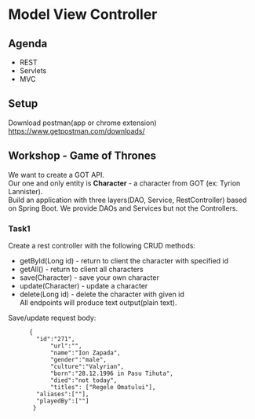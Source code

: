 # Model View Controller

## Agenda
* REST
* Servlets
* MVC

## Setup
Download postman(app or chrome extension) https://www.getpostman.com/downloads/

## Workshop - Game of Thrones
We want to create a GOT API.  
Our one and only entity is __Character__ - a character from GOT (ex: Tyrion Lannister).  
Build an application with three layers(DAO, Service, RestController) based on Spring Boot. We provide DAOs and Services but not the Controllers.  
### Task1
Create a rest controller with the following CRUD methods:
* getById(Long id) - return to client the character with specified id
* getAll() - return to client all characters
* save(Character) - save your own character
* update(Character) - update a character
* delete(Long id) - delete the character with given id  
All endpoints will produce text output(plain text).  
  
Save/update request body:   
```
      {
        "id":"271",
            "url":"",
            "name":"Ion Zapada",
            "gender":"male",
            "culture":"Valyrian",
            "born":"28.12.1996 in Pasu Tihuta",
            "died":"not today",
            "titles": ["Regele Omatului"],
        "aliases":[""],
        "playedBy":[""]
       }
```
